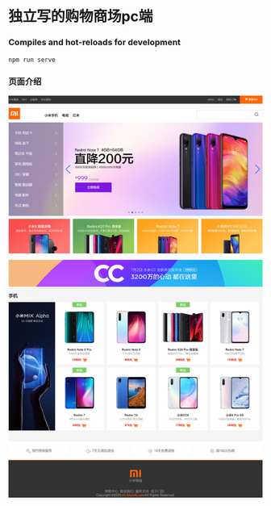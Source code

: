 # 独立写的购物商场pc端


### Compiles and hot-reloads for development
```
npm run serve
```

### 页面介绍
![](https://github.com/kru119/mall/blob/imgs/localhost_8080_%20(1).png?raw=true)

